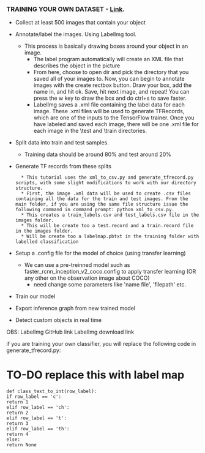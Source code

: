 ### TRAINING YOUR OWN DATASET - [Link](http://pylessons.com/Tensorflow-object-detection-installation/).

* Collect at least 500 images that contain your object
* Annotate/label the images. Using LabelImg tool.
  * This process is basically drawing boxes around your object in an image.
	* The label program automatically will create an XML file that describes the object in the picture
	* From here, choose to open dir and pick the directory that you saved all of your images to. Now, you can begin to annotate images with the create rectbox button. Draw your box, add the name in, and hit ok. Save, hit next image, and repeat! You can press the w key to draw the box and do ctrl+s to save faster.
	* LabelImg saves a .xml file containing the label data for each image. These .xml files will be used to generate TFRecords, which are one of the inputs to the TensorFlow trainer. Once you have labeled and saved each image, there will be one .xml file for each image in the \test and \train directories.

* Split data into train and test samples.
  * Training data should be around 80% and test around 20%
* Generate TF records from these splits

		* This tutorial uses the xml_to_csv.py and generate_tfrecord.py scripts, with some slight modifications to work with our directory structure.
		* First, the image .xml data will be used to create .csv files containing all the data for the train and test images. From the main folder, if you are using the same file structure issue the following command in command prompt: python xml_to_csv.py.
		* This creates a train_labels.csv and test_labels.csv file in the images folder.
		* This will be create too a test.record and a train.record file in the images folder.
		* Will be create too a labelmap.pbtxt in the training folder with labelled classification

* Setup a .config file for the model of choice (using transfer learning)
  * We can use a pre-treinned model such as faster_rcnn_inception_v2_coco.config to apply transfer learning (OR any other on the observation image about COCO)
	* need change some parameters like 'name file', 'filepath' etc.

* Train our model
* Export inference graph from new trained model
* Detect custom objects in real time


OBS:
LabelImg GitHub link
LabelImg download link

if you are training your own classifier, you will replace the following code in generate_tfrecord.py:


# TO-DO replace this with label map
```
def class_text_to_int(row_label):
if row_label == 'c':
return 1
elif row_label == 'ch':
return 2
elif row_label == 't':
return 3
elif row_label == 'th':
return 4
else:
return None
```
